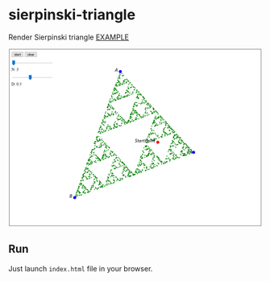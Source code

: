 # sierpinski-triangle
Render Sierpinski triangle [EXAMPLE](https://igor-pravdin.github.io/sierpinski-triangle/)

![Application](example.png)

## Run

Just launch `index.html` file in your browser.
